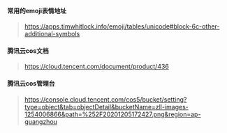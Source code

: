 #### 常用的emoji表情地址
>  https://apps.timwhitlock.info/emoji/tables/unicode#block-6c-other-additional-symbols

#### 腾讯云cos文档
>  https://cloud.tencent.com/document/product/436


#### 腾讯云cos管理台
>  https://console.cloud.tencent.com/cos5/bucket/setting?type=object&tab=objectDetail&bucketName=zll-images-1254006866&path=%252F20201205172427.png&region=ap-guangzhou